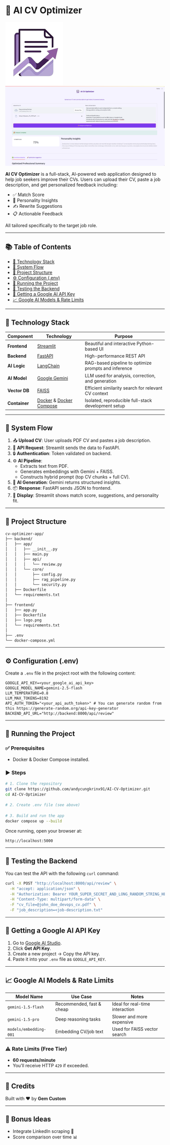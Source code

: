 # 🧠 AI CV Optimizer

![CV Optimizer UI](https://github.com/andycungkrinx91/AI-CV-Optimizer/blob/master/frontend/logo-github.png)
[![Watch the demo](https://github.com/andycungkrinx91/AI-CV-Optimizer/blob/master/thumbnail.png)](https://drive.google.com/file/d/1KavzrGTsjs8uE90ydoQUK9ZDGzOias23/view?usp=sharing)

**AI CV Optimizer** is a full-stack, AI-powered web application designed to help job seekers improve their CVs. Users can upload their CV, paste a job description, and get personalized feedback including:

- ✅ Match Score
- 🧠 Personality Insights
- ✍️ Rewrite Suggestions
- 📋 Actionable Feedback

All tailored specifically to the target job role.

---

## 📚 Table of Contents

- [🧰 Technology Stack](#-technology-stack)
- [🔁 System Flow](#-system-flow)
- [📁 Project Structure](#-project-structure)
- [⚙️ Configuration (.env)](#-configuration-env)
- [🚀 Running the Project](#-running-the-project)
- [🧪 Testing the Backend](#-testing-the-backend)
- [🔑 Getting a Google AI API Key](#-getting-a-google-ai-api-key)
- [📈 Google AI Models & Rate Limits](#-google-ai-models--rate-limits)

---

## 🧰 Technology Stack

| Component     | Technology                                                                 | Purpose                                                                                           |
|--------------|------------------------------------------------------------------------------|---------------------------------------------------------------------------------------------------|
| **Frontend**  | [Streamlit](https://streamlit.io/)                                          | Beautiful and interactive Python-based UI                                                         |
| **Backend**   | [FastAPI](https://fastapi.tiangolo.com/)                                    | High-performance REST API                                                                         |
| **AI Logic**  | [LangChain](https://www.langchain.com/)                                     | RAG-based pipeline to optimize prompts and inference                                              |
| **AI Model**  | [Google Gemini](https://ai.google.dev/)                                     | LLM used for analysis, correction, and generation                                                 |
| **Vector DB** | [FAISS](https://faiss.ai/)                                                  | Efficient similarity search for relevant CV context                                               |
| **Container** | [Docker](https://www.docker.com/) & [Docker Compose](https://docs.docker.com/compose/) | Isolated, reproducible full-stack development setup                                     |

---

## 🔁 System Flow

1. 📤 **Upload CV**: User uploads PDF CV and pastes a job description.
2. 📡 **API Request**: Streamlit sends the data to FastAPI.
3. 🔒 **Authentication**: Token validated on backend.
4. ⚙️ **AI Pipeline**:
    - Extracts text from PDF.
    - Generates embeddings with Gemini + FAISS.
    - Constructs hybrid prompt (top CV chunks + full CV).
5. 🤖 **AI Generation**: Gemini returns structured insights.
6. 📦 **Response**: FastAPI sends JSON to frontend.
7. 🧾 **Display**: Streamlit shows match score, suggestions, and personality fit.

---

## 📁 Project Structure

```
cv-optimizer-app/
├── backend/
│   ├── app/
│   │   ├── __init__.py
│   │   ├── main.py
│   │   ├── api/
│   │   │   └── review.py
│   │   └── core/
│   │       ├── config.py
│   │       ├── rag_pipeline.py
│   │       └── security.py
│   ├── Dockerfile
│   └── requirements.txt
│
├── frontend/
│   ├── app.py
│   ├── Dockerfile
│   ├── logo.png
│   └── requirements.txt
│
├── .env
└── docker-compose.yml
```

---

## ⚙️ Configuration (.env)

Create a `.env` file in the project root with the following content:

```env
GOOGLE_API_KEY=<your_google_ai_api_key>
GOOGLE_MODEL_NAME=gemini-2.5-flash
LLM_TEMPERATURE=0.8
LLM_MAX_TOKENS=8192
API_AUTH_TOKEN="<your_api_auth_token>" # You can generate random from this https://generate-random.org/api-key-generator
BACKEND_API_URL="http://backend:8000/api/review"
```

---

## 🚀 Running the Project

### ✅ Prerequisites
- Docker & Docker Compose installed.

### ▶️ Steps

```bash
# 1. Clone the repository
git clone https://github.com/andycungkrinx91/AI-CV-Optimizer.git
cd AI-CV-Optimizer

# 2. Create .env file (see above)

# 3. Build and run the app
docker compose up --build
```

Once running, open your browser at:

```
http://localhost:5000
```

---

## 🧪 Testing the Backend

You can test the API with the following `curl` command:

```bash
curl -X POST "http://localhost:8000/api/review" \
  -H "accept: application/json" \
  -H "Authorization: Bearer YOUR_SUPER_SECRET_AND_LONG_RANDOM_STRING_HERE" \
  -H "Content-Type: multipart/form-data" \
  -F "cv_file=@john_doe_devops_cv.pdf" \
  -F "job_description=<job-description.txt"
```

---

## 🔑 Getting a Google AI API Key

1. Go to [Google AI Studio](https://makersuite.google.com/app).
2. Click **Get API Key**.
3. Create a new project → Copy the API key.
4. Paste it into your `.env` file as `GOOGLE_API_KEY`.

---

## 📈 Google AI Models & Rate Limits

| Model Name             | Use Case                   | Notes                                   |
|------------------------|----------------------------|-----------------------------------------|
| `gemini-1.5-flash`     | Recommended, fast & cheap  | Ideal for real-time interaction         |
| `gemini-1.5-pro`       | Deep reasoning tasks        | Slower and more expensive               |
| `models/embedding-001`| Embedding CV/job text      | Used for FAISS vector search            |

### ⚠️ Rate Limits (Free Tier)
- **60 requests/minute**
- You’ll receive HTTP `429` if exceeded.

---

## 💎 Credits

Built with ❤️ by **Gem Custom**

---

## 🧠 Bonus Ideas

- Integrate LinkedIn scraping 🧲
- Score comparison over time 📊
